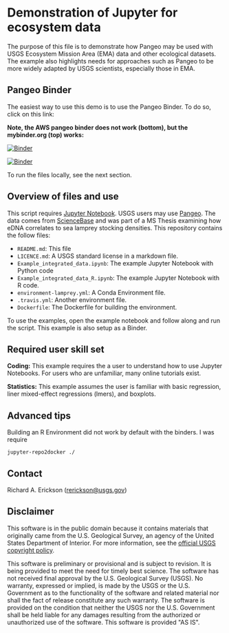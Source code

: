 # Demonstration of Jupyter for ecosystem data

The purpose of this file is to demonstrate how Pangeo may be used with USGS Ecosystem Mission Area (EMA) data and other ecological datasets. 
The example also highlights needs for approaches such as Pangeo to be more widely adapted by USGS scientists, especially those in EMA. 

## Pangeo Binder

The easiest way to use this demo is to use the Pangeo Binder.
To do so, click on this link:


**Note, the AWS pangeo binder does not work (bottom), but the mybinder.org (top) works:**

[![Binder](https://mybinder.org/badge_logo.svg)](https://mybinder.org/v2/gh/rerickson-usgs/lamprey_pangeo/master?filepath=Example_integrated_data_R.ipynb)

[![Binder](https://aws-uswest2-binder.pangeo.io/badge_logo.svg)](https://aws-uswest2-binder.pangeo.io/v2/gh/rerickson-usgs/lamprey_pangeo/master?filepath=Example_integrated_data_R.ipynb)

To run the files locally, see the next section. 

## Overview of files and use

This script requires [Jupyter Notebook](https://jupyter.org/). 
USGS users may use [Pangeo](http://pangeo.chs.usgs.gov/). 
The data comes from [ScienceBase](https://www.sciencebase.gov/) and was part of a MS Thesis examining how eDNA correlates to sea lamprey stocking densities. 
This repository contains the follow files:

- `README.md`: This file
- `LICENCE.md`: A USGS standard license in a markdown file. 
- `Example_integrated_data.ipynb`: The example Jupyter Notebook with Python code
- `Example_integrated_data_R.ipynb`: The example Jupyter Notebook with R code. 
- `environment-lamprey.yml`: A Conda Environment file.   
- `.travis.yml`: Another environment file. 
- `Dockerfile`: The Dockerfile for building the environment. 

To use the examples, open the example notebook and follow along and run the script.
This example is also setup as a Binder. 

## Required user skill set

**Coding:** This example requires the a user to understand how to use Jupyter Notebooks. 
For users who are unfamiliar, many online tutorials exist. 

**Statistics:** This example assumes the user is familiar with basic regression, liner mixed-effect regressions (lmers), and boxplots. 

## Advanced tips

Building an R Environment did not work by default with the binders. 
I was require

    jupyter-repo2docker ./


## Contact

Richard A. Erickson (rerickson@usgs.gov)

## Disclaimer 

This software is in the public domain because it contains materials that originally came from the U.S. Geological Survey, an agency of the United States Department of Interior.
For more information, see the [official USGS copyright policy](https://www.usgs.gov/information-policies-and-instructions/copyrights-and-credits).

This software is preliminary or provisional and is subject to revision. It is being provided to meet the need for timely best science. The software has not received final approval by the U.S. Geological Survey (USGS). No warranty, expressed or implied, is made by the USGS or the U.S. Government as to the functionality of the software and related material nor shall the fact of release constitute any such warranty. The software is provided on the condition that neither the USGS nor the U.S. Government shall be held liable for any damages resulting from the authorized or unauthorized use of the software.
This software is provided "AS IS".
